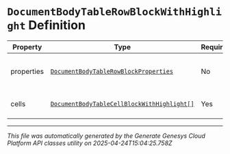 # `DocumentBodyTableRowBlockWithHighlight` Definition

| Property | Type | Required | Description |
|----------|------|----------|-------------|
| properties | [`DocumentBodyTableRowBlockProperties`](documentbodytablerowblockproperties-definition.md) | No | The properties for the table rows. |
| cells | [`DocumentBodyTableCellBlockWithHighlight[]`](documentbodytablecellblockwithhighlight-definition.md) | Yes | The list of cells for the table. |

---

*This file was automatically generated by the Generate Genesys Cloud Platform API classes utility on 2025-04-24T15:04:25.758Z*